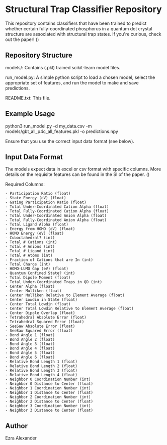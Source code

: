 Structural Trap Classifier Repository
==================================

This repository contains classifiers that have been trained to predict whether certain fully-coordinated phosphorus in a quantum dot crystal structure are associated with structural trap states. If you're curious, check out the paper! ()

Repository Structure
--------------------
models/:     Contains (.pkl) trained scikit-learn model files.

run_model.py:     A simple python script to load a chosen model, select the appropriate set of features, and run the model to make and save predictions.
    
README.txt:     This file.


Example Usage
-----

python3 run_model.py -d my_data.csv -m models/gbt_all_p4c_all_features.pkl -o predictions.npy

Ensure that you use the correct input data format (see below).

Input Data Format
-----------------
The models expect data in excel or csv format with specific columns. 
More details on the requisite features can be found in the SI of the paper. ()

Required Columns:
 
 	- Participation Ratio (float)
	- State Energy (eV) (float)
	- Gating Participation Ratio (float)
	- Total Under-Coordinated Cation Alpha (float)
	- Total Fully-Coordinated Cation Alpha (float)
	- Total Under-Coordinated Anion Alpha (float)
	- Total Fully-Coordinated Anion Alpha (float)
    - Total Ligand Alpha (float)
    - Energy from HOMO (eV) (float)
    - HOMO Energy (eV) (float)
    - Cuboctahedral? (int)
    - Total # Cations (int)
    - Total # Anions (int)
    - Total # Ligand (int)
    - Total # Atoms (int)
    - Fraction of Cations that are In (int)
    - Total Charge (int)
    - HOMO-LUMO Gap (eV) (float)
    - Quantum Confined State? (int)
    - Total Dipole Moment (float)
    - Total Under-Coordinated Traps in QD (int)
    - Center Alpha (float)
    - Center Mulliken (float)
    - Center Mulliken Relative to Element Average (float)
    - Center Lowdin in State (float)
    - Center Total Lowdin (float)
    - Center Total Lowdin Relative to Element Average (float)
    - Center Dipole Overlap (float)
    - Tetrahedral Absolute Error (float)
    - Tetrahedral Squared Error (float)
    - SeeSaw Absolute Error (float)
    - SeeSaw Squared Error (float)
    - Bond Angle 1 (float)
    - Bond Angle 2 (float)
    - Bond Angle 3 (float)
    - Bond Angle 4 (float)
    - Bond Angle 5 (float)
    - Bond Angle 6 (float)
    - Relative Bond Length 1 (float)
    - Relative Bond Length 2 (float)
    - Relative Bond Length 3 (float)
    - Relative Bond Length 4 (float)
    - Neighbor 0 Coordination Number (int)
    - Neighbor 0 Distance to Center (float)
    - Neighbor 1 Coordination Number (int)
    - Neighbor 1 Distance to Center (float)
    - Neighbor 2 Coordination Number (int)
    - Neighbor 2 Distance to Center (float)
    - Neighbor 3 Coordination Number (int)
    - Neighbor 3 Distance to Center (float)


Author
------
Ezra Alexander
